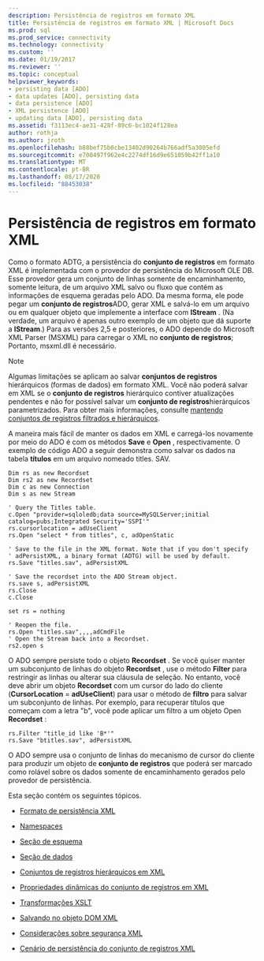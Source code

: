 ```yaml
---
description: Persistência de registros em formato XML
title: Persistência de registros em formato XML | Microsoft Docs
ms.prod: sql
ms.prod_service: connectivity
ms.technology: connectivity
ms.custom: ''
ms.date: 01/19/2017
ms.reviewer: ''
ms.topic: conceptual
helpviewer_keywords:
- persisting data [ADO]
- data updates [ADO], persisting data
- data persistence [ADO]
- XML persistence [ADO]
- updating data [ADO], persisting data
ms.assetid: f3113ec4-ae31-428f-89c6-bc1024f128ea
author: rothja
ms.author: jroth
ms.openlocfilehash: b88bef75b0cbe13402d90264b766adf5a3005efd
ms.sourcegitcommit: e700497f962e4c2274df16d9e651059b42ff1a10
ms.translationtype: MT
ms.contentlocale: pt-BR
ms.lasthandoff: 08/17/2020
ms.locfileid: "88453038"
---
```

# <a name="persisting-records-in-xml-format"></a>Persistência de registros em formato XML
Como o formato ADTG, a persistência do **conjunto de registros** em formato XML é implementada com o provedor de persistência do Microsoft OLE DB. Esse provedor gera um conjunto de linhas somente de encaminhamento, somente leitura, de um arquivo XML salvo ou fluxo que contém as informações de esquema geradas pelo ADO. Da mesma forma, ele pode pegar um **conjunto de registros**ADO, gerar XML e salvá-lo em um arquivo ou em qualquer objeto que implemente a interface com **IStream** . (Na verdade, um arquivo é apenas outro exemplo de um objeto que dá suporte a **IStream**.) Para as versões 2,5 e posteriores, o ADO depende do Microsoft XML Parser (MSXML) para carregar o XML no **conjunto de registros**; Portanto, msxml.dll é necessário.  
  
> [!NOTE]
>  Algumas limitações se aplicam ao salvar **conjuntos de registros** hierárquicos (formas de dados) em formato XML. Você não poderá salvar em XML se o **conjunto de registros** hierárquico contiver atualizações pendentes e não for possível salvar um **conjunto de registros**hierárquicos parametrizados. Para obter mais informações, consulte [mantendo conjuntos de registros filtrados e hierárquicos](../../../ado/guide/data/persisting-filtered-and-hierarchical-recordsets.md).  
  
 A maneira mais fácil de manter os dados em XML e carregá-los novamente por meio do ADO é com os métodos **Save** e **Open** , respectivamente. O exemplo de código ADO a seguir demonstra como salvar os dados na tabela **títulos** em um arquivo nomeado titles. SAV.  
  
```  
Dim rs as new Recordset  
Dim rs2 as new Recordset  
Dim c as new Connection  
Dim s as new Stream  
  
' Query the Titles table.  
c.Open "provider=sqloledb;data source=MySQLServer;initial catalog=pubs;Integrated Security='SSPI'"  
rs.cursorlocation = adUseClient  
rs.Open "select * from titles", c, adOpenStatic  
  
' Save to the file in the XML format. Note that if you don't specify   
' adPersistXML, a binary format (ADTG) will be used by default.  
rs.Save "titles.sav", adPersistXML  
  
' Save the recordset into the ADO Stream object.  
rs.save s, adPersistXML  
rs.Close  
c.Close  
  
set rs = nothing  
  
' Reopen the file.  
rs.Open "titles.sav",,,,adCmdFile  
' Open the Stream back into a Recordset.  
rs2.open s  
```  
  
 O ADO sempre persiste todo o objeto **Recordset** . Se você quiser manter um subconjunto de linhas do objeto **Recordset** , use o método **Filter** para restringir as linhas ou alterar sua cláusula de seleção. No entanto, você deve abrir um objeto **Recordset** com um cursor do lado do cliente (**CursorLocation**  =  **adUseClient**) para usar o método de **filtro** para salvar um subconjunto de linhas. Por exemplo, para recuperar títulos que começam com a letra "b", você pode aplicar um filtro a um objeto Open **Recordset** :  
  
```  
rs.Filter "title_id like 'B*'"  
rs.Save "btitles.sav", adPersistXML  
```  
  
 O ADO sempre usa o conjunto de linhas do mecanismo de cursor do cliente para produzir um objeto de **conjunto de registros** que poderá ser marcado como rolável sobre os dados somente de encaminhamento gerados pelo provedor de persistência.  
  
 Esta seção contém os seguintes tópicos.  
  
-   [Formato de persistência XML](../../../ado/guide/data/xml-persistence-format.md)  
  
-   [Namespaces](../../../ado/guide/data/namespaces.md)  
  
-   [Seção de esquema](../../../ado/guide/data/schema-section.md)  
  
-   [Seção de dados](../../../ado/guide/data/data-section.md)  
  
-   [Conjuntos de registros hierárquicos em XML](../../../ado/guide/data/hierarchical-recordsets-in-xml.md)  
  
-   [Propriedades dinâmicas do conjunto de registros em XML](../../../ado/guide/data/recordset-dynamic-properties-in-xml.md)  
  
-   [Transformações XSLT](../../../ado/guide/data/xslt-transformations.md)  
  
-   [Salvando no objeto DOM XML](../../../ado/guide/data/saving-to-the-xml-dom-object.md)  
  
-   [Considerações sobre segurança XML](../../../ado/guide/data/xml-security-considerations.md)  
  
-   [Cenário de persistência do conjunto de registros XML](../../../ado/guide/data/xml-recordset-persistence-scenario.md)
